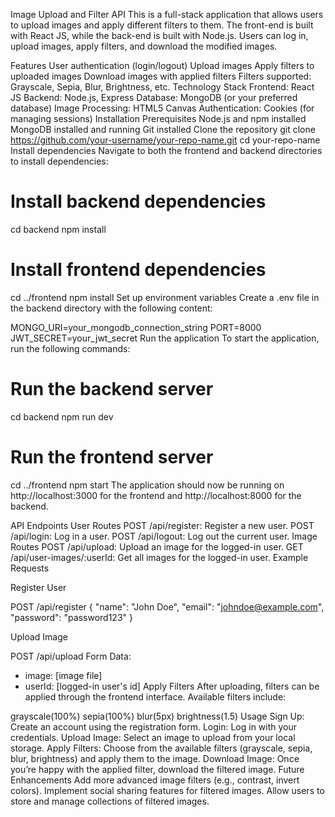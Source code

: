 Image Upload and Filter API
This is a full-stack application that allows users to upload images and apply different filters to them. The front-end is built with React JS, while the back-end is built with Node.js. Users can log in, upload images, apply filters, and download the modified images.

Features
User authentication (login/logout)
Upload images
Apply filters to uploaded images
Download images with applied filters
Filters supported: Grayscale, Sepia, Blur, Brightness, etc.
Technology Stack
Frontend: React JS
Backend: Node.js, Express
Database: MongoDB (or your preferred database)
Image Processing: HTML5 Canvas
Authentication: Cookies (for managing sessions)
Installation
Prerequisites
Node.js and npm installed
MongoDB installed and running
Git installed
Clone the repository
git clone https://github.com/your-username/your-repo-name.git
cd your-repo-name
Install dependencies
Navigate to both the frontend and backend directories to install dependencies:

# Install backend dependencies
cd backend
npm install

# Install frontend dependencies
cd ../frontend
npm install
Set up environment variables
Create a .env file in the backend directory with the following content:

MONGO_URI=your_mongodb_connection_string
PORT=8000
JWT_SECRET=your_jwt_secret
Run the application
To start the application, run the following commands:

# Run the backend server
cd backend
npm run dev

# Run the frontend server
cd ../frontend
npm start
The application should now be running on http://localhost:3000 for the frontend and http://localhost:8000 for the backend.

API Endpoints
User Routes
POST /api/register: Register a new user.
POST /api/login: Log in a user.
POST /api/logout: Log out the current user.
Image Routes
POST /api/upload: Upload an image for the logged-in user.
GET /api/user-images/:userId: Get all images for the logged-in user.
Example Requests

Register User

POST /api/register
{
  "name": "John Doe",
  "email": "johndoe@example.com",
  "password": "password123"
}

Upload Image

POST /api/upload
Form Data:
- image: [image file]
- userId: [logged-in user's id]
Apply Filters
After uploading, filters can be applied through the frontend interface. Available filters include:

grayscale(100%)
sepia(100%)
blur(5px)
brightness(1.5)
Usage
Sign Up: Create an account using the registration form.
Login: Log in with your credentials.
Upload Image: Select an image to upload from your local storage.
Apply Filters: Choose from the available filters (grayscale, sepia, blur, brightness) and apply them to the image.
Download Image: Once you’re happy with the applied filter, download the filtered image.
Future Enhancements
Add more advanced image filters (e.g., contrast, invert colors).
Implement social sharing features for filtered images.
Allow users to store and manage collections of filtered images.
